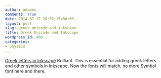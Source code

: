 ```yaml
---
author: adawes
comments: true
date: 2014-07-17 20:57:15+00:00
layout: post
slug: greek-unicode-and-inkscape
title: Greek Unicode and Inkscape
wordpress_id: 860
categories:
- physics
---
```

[Greek letters in Inkscape](http://kestrel.nmt.edu/~raymond/software/howtos/greekscape.xhtml)
Brilliant. This is essential for adding greek letters and other symbols in Inkscape. Now the fonts will match, no more Symbol font here and there.
